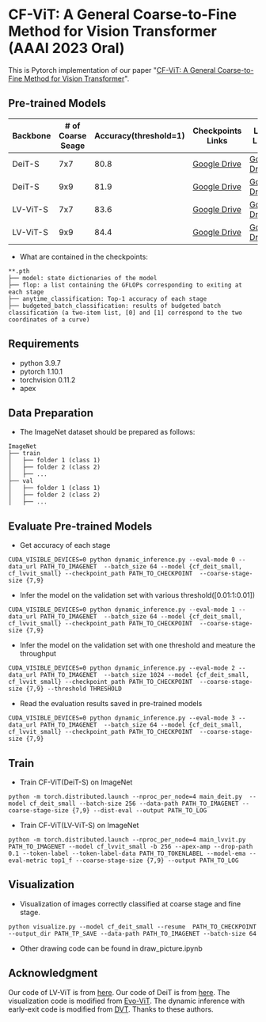 
# CF-ViT: A General Coarse-to-Fine Method for Vision Transformer (AAAI 2023 Oral)
This is Pytorch implementation of our paper "[CF-ViT: A General Coarse-to-Fine Method for Vision Transformer](https://arxiv.org/abs/2203.03821)".

## Pre-trained Models

|Backbone|# of Coarse Seage|Accuracy(threshold=1)|Checkpoints Links|Logs Links|
|-----|------|-----|-----|-----|
|DeiT-S| 7x7|80.8|[Google Drive](https://drive.google.com/file/d/1b8qU5lTP62Jr_YtEcj2lsJAWkVFZWDWL/view?usp=sharing)|[Google Drive](https://drive.google.com/file/d/1VUndAotIgBVrd9MguFwuw3vZh-rRm0Mj/view?usp=sharing)|
|DeiT-S| 9x9|81.9| [Google Drive](https://drive.google.com/file/d/1m082crS9cWQEHOewnVrYTktXEgorLCNM/view?usp=sharing)|[Google Drive](https://drive.google.com/file/d/1ICZ9M3zgLv6_H3lABB8q_0FvGt3oOjXp/view?usp=sharing)|
|LV-ViT-S| 7x7|83.6| [Google Drive](https://drive.google.com/file/d/1C2pjsLmG7OuiZwR-zy5HHgQIdnZsy8C3/view?usp=sharing)|[Google Drive](https://drive.google.com/file/d/1F-82NHjxG2OaMtJlPUAnoj2nKpgg7ZiP/view?usp=sharing)|
|LV-ViT-S| 9x9|84.4| [Google Drive](https://drive.google.com/file/d/13BBDfWgJrC1_DU96gOVEXphdr1SIm_tH/view?usp=sharing)|[Google Drive](https://drive.google.com/file/d/1ccaf0mk_8zUT2WHdxYPiaG7GSZTGyMKE/view?usp=sharing)|

- What are contained in the checkpoints:

```
**.pth
├── model: state dictionaries of the model
├── flop: a list containing the GFLOPs corresponding to exiting at each stage
├── anytime_classification: Top-1 accuracy of each stage
├── budgeted_batch_classification: results of budgeted batch classification (a two-item list, [0] and [1] correspond to the two coordinates of a curve)

```
## Requirements
- python 3.9.7
- pytorch 1.10.1
- torchvision 0.11.2
- apex 


## Data Preparation
- The ImageNet dataset should be prepared as follows:
```
ImageNet
├── train
│   ├── folder 1 (class 1)
│   ├── folder 2 (class 2)
│   ├── ...
├── val
│   ├── folder 1 (class 1)
│   ├── folder 2 (class 2)
│   ├── ...

```

## Evaluate Pre-trained Models
- Get accuracy of each stage
```
CUDA_VISIBLE_DEVICES=0 python dynamic_inference.py --eval-mode 0 --data_url PATH_TO_IMAGENET  --batch_size 64 --model {cf_deit_small, cf_lvvit_small} --checkpoint_path PATH_TO_CHECKPOINT  --coarse-stage-size {7,9} 

```

- Infer the model on the validation set with various threshold([0.01:1:0.01])
```
CUDA_VISIBLE_DEVICES=0 python dynamic_inference.py --eval-mode 1 --data_url PATH_TO_IMAGENET  --batch_size 64 --model {cf_deit_small, cf_lvvit_small} --checkpoint_path PATH_TO_CHECKPOINT  --coarse-stage-size {7,9} 

```

- Infer the model on the validation set with one threshold and meature the throughput

```
CUDA_VISIBLE_DEVICES=0 python dynamic_inference.py --eval-mode 2 --data_url PATH_TO_IMAGENET  --batch_size 1024 --model {cf_deit_small, cf_lvvit_small} --checkpoint_path PATH_TO_CHECKPOINT  --coarse-stage-size {7,9} --threshold THRESHOLD

```

- Read the evaluation results saved in pre-trained models
```
CUDA_VISIBLE_DEVICES=0 python dynamic_inference.py --eval-mode 3 --data_url PATH_TO_IMAGENET  --batch_size 64 --model {cf_deit_small, cf_lvvit_small} --checkpoint_path PATH_TO_CHECKPOINT  --coarse-stage-size {7,9} 

```

## Train
- Train CF-ViT(DeiT-S) on ImageNet 
```
python -m torch.distributed.launch --nproc_per_node=4 main_deit.py  --model cf_deit_small --batch-size 256 --data-path PATH_TO_IMAGENET --coarse-stage-size {7,9} --dist-eval --output PATH_TO_LOG

```

- Train CF-ViT(LV-ViT-S) on ImageNet 
```
python -m torch.distributed.launch --nproc_per_node=4 main_lvvit.py PATH_TO_IMAGENET --model cf_lvvit_small -b 256 --apex-amp --drop-path 0.1 --token-label --token-label-data PATH_TO_TOKENLABEL --model-ema --eval-metric top1_f --coarse-stage-size {7,9} --output PATH_TO_LOG

```



## Visualization
- Visualization of images correctly classified at coarse stage and fine stage.
```
python visualize.py --model cf_deit_small --resume  PATH_TO_CHECKPOINT --output_dir PATH_TP_SAVE --data-path PATH_TO_IMAGENET --batch-size 64 

```
- Other drawing code can be found in draw_picture.ipynb



## Acknowledgment
Our code of LV-ViT is from [here](https://github.com/zihangJiang/TokenLabeling). Our code of DeiT is from [here](https://github.com/facebookresearch/deitzhe). The visualization code is modified from [Evo-ViT](https://github.com/YifanXu74/Evo-ViT). The dynamic inference with early-exit code is modified from [DVT](https://github.com/blackfeather-wang/Dynamic-Vision-Transformer). Thanks to these authors. 
